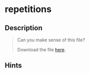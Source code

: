 # repetitions

## Description

> Can you make sense of this file?
>
> Download the file [here](https://artifacts.picoctf.net/c/477/enc\_flag).

## Hints

